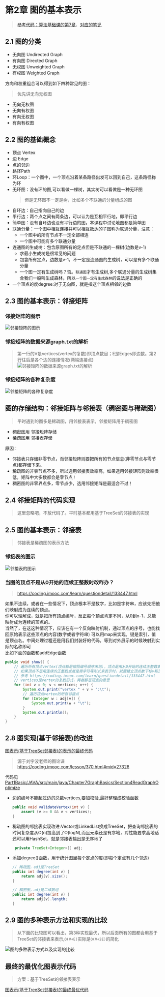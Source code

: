 # 第2章 图的基本表示

>  [参考代码：算法基础课的第7章](../Part1Basic/JAVA/src/main/java/Chapter7GraphBasics)，[对应的笔记](../Part1Basic/第7章_图论基础.md)


## 2.1 图的分类
+ 无向图 Undirected Graph
+ 有向图 Directed Graph
+ 无权图 Unweighted Graph
+ 有权图 Weighted Graph

方向和权重组合可以得到如下四种常见的图：

> 优先讲无向无权图

+ 无向无权图
+ 无向有权图
+ 有向无权图
+ 有向有权图

## 2.2 图的基础概念

+ 顶点 Vertex
+ 边 Edge
+ 点的邻边
+ 路径Path
+ 环Loop：一个图中，一个顶点沿着某条路径出发可以回到自己，这条路径称为环
+ 无环图：没有环的图,可以看做一棵树，其实树可以看做是一种无环图
  > 但是无环图不一定是树，比如多个不联通的分量组成的图
+ 自环边：自己指向自己的边
+ 平行边：两个点之间有两条边，可以认为是互相平行地，即平行边
+ 简单图：没有自环边也没有平行边的图，本课程中讨论地图都是简单图
+ 联通分量：一个图中相互连接并可以相互抵达的子图称为联通分量，注意：
  + 一个图中的所有节点不一定全部相连
  + 一个图中可能有多个联通分量
+ 连通图的生成树：包含原图所有的定点但是不联通的一棵树(边数是v-1)
  + 求最小生成树是很常见的问题
  + 包含所有定点，边数是v-1，不一定是连通图的生成树，可以是有多个联通分量
  + 一个图一定有生成树吗？否。`联通图`才有生成树,多个联通分量的生成树集合我们一般叫生成森林，所以`一个图一定有生成森林`的说法是正确的
+ 一个顶点的度degree:对于无向图，就是指这个顶点相邻的边数

## 2.3 图的基本表示：邻接矩阵

### 邻接矩阵的图示
![邻接矩阵的图示](images/第2章_图的基本表示/邻接矩阵的图示.jpg)
### 邻接矩阵的数据来源graph.txt的解析
> 第一行的V是vertices(vertex的复数)即顶点数目；E是Edges即边数。第2行往后是各个边的连接情况(两端连接点)
![邻接矩阵的数据来源graph.txt的解析](images/第2章_图的基本表示/邻接矩阵的数据来源graph_txt的解析.jpg)

### 邻接矩阵的各种复杂度

![邻接矩阵的各种复杂度](images/第2章_图的基本表示/邻接矩阵的各种复杂度.jpg)

## 图的存储结构：邻接矩阵与邻接表（稠密图与稀疏图）

> 平时遇到的图多是稀疏图，用邻接表表示，邻接矩阵用于稠密图

+ 稠密图用 邻接矩阵存储
+ 稀疏图用 邻接表存储

原因：

+ 邻接表只存储非零节点，而邻接矩阵则要把所有的节点信息(非零节点与零节点)都存储下来。
+ 稀疏图的非零节点不多，所以选用邻接表效率高，如果选用邻接矩阵则效率很低，矩阵中大多数都会是零节点！
+ 稠密图的非零界点多，零节点少，选用邻接矩阵是最适合不过！

## 2.4 邻接矩阵的代码实现

> 这里忽略吧，不放代码了。平时基本都用基于TreeSet的邻接表的实现

## 2.5 图的基本表示：邻接表
> 邻接表是稀疏图的表示方法

### 邻接表的图示

![邻接表的图示](images/第2章_图的基本表示/邻接表的图示.jpg)

### 当图的顶点不是从0开始的连续正整数时改咋办？

> https://coding.imooc.com/learn/questiondetail/133447.html

如果不连续，或者在一些情况下，顶点根本不是数字，比如是字符串，应该先把他们映射成为连续的顶点。  
你可以理解成，就是把所有顶点编号，反正每个顶点肯定不同，从0到n-1，总能映射成为连续的顶点的。  
当然了，在这这种情况下，应该在有一个反向映射机制，通过顶点的序号，也能找回原始表示这些顶点的内容(数字或者字符串)
可以用map来实现，键是索引，值是顶点名。中间处理过程还是用我们封装好的代码，等到对外展示的时候映射到实际的名称即可  
比如下面的函数和addEdge函数  


```java
public void show() {
    // 遍历所有顶点vertex(顶点都是按照编号顺序来地)，顶点是用从0开始的连续正整数表示时v才代表顶点，
    // 如果顶点不是用连续的正整数或者是用字符等形式来表示时，就要建立顶点数下标v和顶点实际含义的映射关系了，可以用map来表示，要显示的时候统一用map
    // 参考 https://coding.imooc.com/learn/questiondetail/133447.html
    // vertices是vertex的复数形式，两者都是顶点的意思
    for (int v = 0; v < vertices; v++) {
        System.out.print("vertex " + v + ":\t");
        // 遍历顶点vertex的所有邻接点
        for (Integer w : adj[v]) {
            System.out.print(w + "\t");
        }
        System.out.println();
    }
}
```

## 2.8 图实现(基于邻接表)的改进

[图表示(基于TreeSet邻接表)的表示的最终代码](src/main/java/Chapter02GraphExpress/Graph.java)

> 源于刘宇波老师的图论课 https://coding.imooc.com/lesson/370.html#mid=27328

代码见[Part1Basic/JAVA/src/main/java/Chapter7GraphBasics/Section4ReadGraphOptimize](../Part1Basic/JAVA/src/main/java/Chapter7GraphBasics/Section4ReadGraphOptimize)

+ 边的编号不能超过边的总数vertices,要加校验,最好整理成校验函数
  ```java
  public void validateVertex(int v) {
      assert (v >= 0 && v < vertices);
  }
  ```
+ 稀疏图的邻接表实现改进:Vector或LinkedList换成TreeSet，把查询邻接表的时间复杂度从O(n)提高到了O(logN),而且元素还是有序地，对性能要求高地话还可以用HashSet，就是邻接表输出是无序地了
  ```java
   private TreeSet<Integer>[] adj;
  ```
+ 添加degree()函数，用于统计图里每个定点的度(即每个定点有几个邻边)
  ```java
  // 稀疏图，adj是TreeSet
  public int degree(int v) {
      return adj[v].size();
  }
  ```
  
  ```java
  // 稠密图，adj是二维数组
  public int degree(int v) {
      return adj[v].length;
  }
  ```
  
## 2.9 图的多种表示方法和实现的比较

> 从下面的比较图可以看出，第3种实现最优，所以后面所有的图都会用基于TreeSet的邻接表来表示,`O(V+E)`实际是`O(V+2E)`的简化

![图的多种表示方式以及实现的比较](images/第2章_图的基本表示/图的多种表示方式以及实现的比较.png)

## 最终的最优化图表示代码

> 方案：基于TreeSet的邻接表表示

[图表示(基于TreeSet邻接表)的最终最优代码](src/main/java/Chapter02GraphExpress/Graph.java)